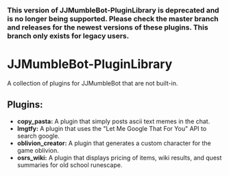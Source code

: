 
### This version of JJMumbleBot-PluginLibrary is deprecated and is no longer being supported. Please check the master branch and releases for the newest versions of these plugins. This branch only exists for legacy users.

# JJMumbleBot-PluginLibrary
A collection of plugins for JJMumbleBot that are not built-in.


## Plugins:
- <b>copy_pasta:</b> A plugin that simply posts ascii text memes in the chat.
- <b>lmgtfy:</b> A plugin that uses the "Let Me Google That For You" API to search google.
- <b>oblivion_creator:</b> A plugin that generates a custom character for the game oblivion.
- <b>osrs_wiki:</b> A plugin that displays pricing of items, wiki results, and quest summaries for old school runescape.
